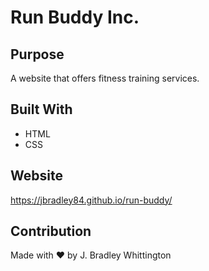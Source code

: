 # Run Buddy Inc.

## Purpose
A website that offers fitness training services.

## Built With
* HTML
* CSS

## Website
https://jbradley84.github.io/run-buddy/

## Contribution
Made with ❤️ by J. Bradley Whittington